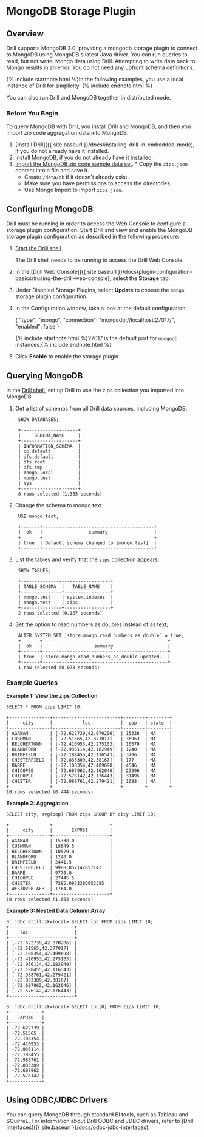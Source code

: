 # MongoDB Storage Plugin
## Overview

Drill supports MongoDB 3.0, providing a mongodb storage plugin to connect to MongoDB using MongoDB's latest Java driver. You can run queries
to read, but not write, Mongo data using Drill. Attempting to write data back to Mongo results in an error. You do not need any upfront schema definitions. 

{% include startnote.html %}In the following examples, you use a local instance of Drill for simplicity. {% include endnote.html %}

You can also run Drill and MongoDB together in distributed mode.

### Before You Begin

To query MongoDB with Drill, you install Drill and MongoDB, and then you import zip code aggregation data into MongoDB. 

  1. [Install Drill]({{ site.baseurl }}/docs/installing-drill-in-embedded-mode), if you do not already have it installed.
  2. [Install MongoDB](http://docs.mongodb.org/manual/installation), if you do not already have it installed.
  3. [Import the MongoDB zip code sample data set](http://docs.mongodb.org/manual/tutorial/aggregation-zip-code-data-set).   * Copy the `zips.json` content into a file and save it.  
     * Create `/data/db` if it doesn't already exist.
     * Make sure you have permissions to access the directories. 
     * Use Mongo Import to import `zips.json`. 

## Configuring MongoDB

Drill must be running in order to access the Web Console to configure a storage plugin configuration. Start Drill and view and enable the MongoDB storage plugin configuration as described in the following procedure: 

  1. [Start the Drill shell]({{site.baseurl}}/docs/starting-drill-on-linux-and-mac-os-x/).

     The Drill shell needs to be running to access the Drill Web Console.
  2. In the [Drill Web Console]({{ site.baseurl }}/docs/plugin-configuration-basics/#using-the-drill-web-console), select the **Storage** tab.
  4. Under Disabled Storage Plugins, select **Update** to choose the `mongo` storage plugin configuration.
  5. In the Configuration window, take a look at the default configuration:
     
        {
          "type": "mongo",
          "connection": "mongodb://localhost:27017/",
          "enabled": false
        }

     {% include startnote.html %}27017 is the default port for `mongodb` instances.{% include endnote.html %} 
  6. Click **Enable** to enable the storage plugin.

## Querying MongoDB

In the [Drill shell]({{site.baseurl}}/docs/starting-drill-on-linux-and-mac-os-x/), set up Drill to use the zips collection you imported into MongoDB.

1. Get a list of schemas from all
Drill data sources, including MongoDB. 

        SHOW DATABASES;
   
        +---------------------+
        |     SCHEMA_NAME     |
        +---------------------+
        | INFORMATION_SCHEMA  |
        | cp.default          |
        | dfs.default         |
        | dfs.root            |
        | dfs.tmp             |
        | mongo.local         |
        | mongo.test          |
        | sys                 |
        +---------------------+
        8 rows selected (1.385 seconds)
    
2. Change the schema to mongo.text.

        USE mongo.test;

        +-------+-----------------------------------------+
        |  ok   |                 summary                 |
        +-------+-----------------------------------------+
        | true  | Default schema changed to [mongo.test]  |
        +-------+-----------------------------------------+

3. List the tables and verify that the `zips` collection appears:

        SHOW TABLES;

        +---------------+-----------------+
        | TABLE_SCHEMA  |   TABLE_NAME    |
        +---------------+-----------------+
        | mongo.test    | system.indexes  |
        | mongo.test    | zips            |
        +---------------+-----------------+
        2 rows selected (0.187 seconds)

4. Set the option to read numbers as doubles instead of as text;

        ALTER SYSTEM SET `store.mongo.read_numbers_as_double` = true;
        +-------+----------------------------------------------+
        |  ok   |                   summary                    |
        +-------+----------------------------------------------+
        | true  | store.mongo.read_numbers_as_double updated.  |
        +-------+----------------------------------------------+
        1 row selected (0.078 seconds)



### Example Queries

**Example 1: View the zips Collection**

    SELECT * FROM zips LIMIT 10;

    +---------------+-------------------------+--------+--------+
    |     city      |           loc           |  pop   | state  |
    +---------------+-------------------------+--------+--------+
    | AGAWAM        | [-72.622739,42.070206]  | 15338  | MA     |
    | CUSHMAN       | [-72.51565,42.377017]   | 36963  | MA     |
    | BELCHERTOWN   | [-72.410953,42.275103]  | 10579  | MA     |
    | BLANDFORD     | [-72.936114,42.182949]  | 1240   | MA     |
    | BRIMFIELD     | [-72.188455,42.116543]  | 3706   | MA     |
    | CHESTERFIELD  | [-72.833309,42.38167]   | 177    | MA     |
    | BARRE         | [-72.108354,42.409698]  | 4546   | MA     |
    | CHICOPEE      | [-72.607962,42.162046]  | 23396  | MA     |
    | CHICOPEE      | [-72.576142,42.176443]  | 31495  | MA     |
    | CHESTER       | [-72.988761,42.279421]  | 1688   | MA     |
    +---------------+-------------------------+--------+--------+
    10 rows selected (0.444 seconds)


**Example 2: Aggregation**

```
SELECT city, avg(pop) FROM zips GROUP BY city LIMIT 10; 

+---------------+---------------------+
|     city      |       EXPR$1        |
+---------------+---------------------+
| AGAWAM        | 15338.0             |
| CUSHMAN       | 18649.5             |
| BELCHERTOWN   | 10579.0             |
| BLANDFORD     | 1240.0              |
| BRIMFIELD     | 2441.5              |
| CHESTERFIELD  | 9988.857142857143   |
| BARRE         | 9770.0              |
| CHICOPEE      | 27445.5             |
| CHESTER       | 7285.0952380952385  |
| WESTOVER AFB  | 1764.0              |
+---------------+---------------------+
10 rows selected (1.664 seconds)
```

**Example 3: Nested Data Column Array**

    0: jdbc:drill:zk=local> SELECT loc FROM zips LIMIT 10;
    +------------------------+
    |    loc                 |
    +------------------------+
    | [-72.622739,42.070206] |
    | [-72.51565,42.377017]  |
    | [-72.108354,42.409698] |
    | [-72.410953,42.275103] |
    | [-72.936114,42.182949] |
    | [-72.188455,42.116543] |
    | [-72.988761,42.279421] |
    | [-72.833309,42.38167]  |
    | [-72.607962,42.162046] |
    | [-72.576142,42.176443] |
    +------------------------+
        
    0: jdbc:drill:zk=local> SELECT loc[0] FROM zips LIMIT 10;
    +------------+
    |   EXPR$0   |
    +------------+
    | -72.622739 |
    | -72.51565  |
    | -72.108354 |
    | -72.410953 |
    | -72.936114 |
    | -72.188455 |
    | -72.988761 |
    | -72.833309 |
    | -72.607962 |
    | -72.576142 |
    +------------+

## Using ODBC/JDBC Drivers

You can query MongoDB through standard
BI tools, such as Tableau and SQuirreL. For information about Drill ODBC and JDBC drivers, refer to [Drill Interfaces]({{ site.baseurl }}/docs/odbc-jdbc-interfaces).
